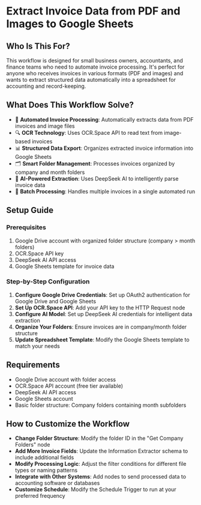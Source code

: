 # Extract Invoice Data from PDF and Images to Google Sheets

## Who Is This For?
This workflow is designed for small business owners, accountants, and finance teams who need to automate invoice processing. It's perfect for anyone who receives invoices in various formats (PDF and images) and wants to extract structured data automatically into a spreadsheet for accounting and record-keeping.

## What Does This Workflow Solve?
- 📄 **Automated Invoice Processing**: Automatically extracts data from PDF invoices and image files
- 🔍 **OCR Technology**: Uses OCR.Space API to read text from image-based invoices
- 📊 **Structured Data Export**: Organizes extracted invoice information into Google Sheets
- 🗂️ **Smart Folder Management**: Processes invoices organized by company and month folders
- 🤖 **AI-Powered Extraction**: Uses DeepSeek AI to intelligently parse invoice data
- 🔄 **Batch Processing**: Handles multiple invoices in a single automated run

## Setup Guide

### Prerequisites
1. Google Drive account with organized folder structure (company > month folders)
2. OCR.Space API key
3. DeepSeek AI API access
4. Google Sheets template for invoice data

### Step-by-Step Configuration
1. **Configure Google Drive Credentials**: Set up OAuth2 authentication for Google Drive and Google Sheets
2. **Set Up OCR.Space API**: Add your API key to the HTTP Request node
3. **Configure AI Model**: Set up DeepSeek AI credentials for intelligent data extraction
4. **Organize Your Folders**: Ensure invoices are in company/month folder structure
5. **Update Spreadsheet Template**: Modify the Google Sheets template to match your needs

## Requirements
- Google Drive account with folder access
- OCR.Space API account (free tier available)
- DeepSeek AI API access
- Google Sheets account
- Basic folder structure: Company folders containing month subfolders

## How to Customize the Workflow
- **Change Folder Structure**: Modify the folder ID in the "Get Company Folders" node
- **Add More Invoice Fields**: Update the Information Extractor schema to include additional fields
- **Modify Processing Logic**: Adjust the filter conditions for different file types or naming patterns
- **Integrate with Other Systems**: Add nodes to send processed data to accounting software or databases
- **Customize Schedule**: Modify the Schedule Trigger to run at your preferred frequency